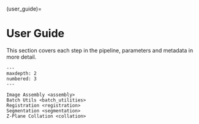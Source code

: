 (user_guide)=
# User Guide

This section covers each step in the pipeline, parameters and metadata in more detail.

```{toctree}
---
maxdepth: 2
numbered: 3
---

Image Assembly <assembly>
Batch Utils <batch_utilities>
Registration <registration>
Segmentation <segmentation>
Z-Plane Collation <collation>
```
